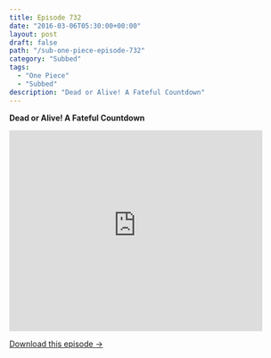 ```yaml
---
title: Episode 732
date: "2016-03-06T05:30:00+00:00"
layout: post
draft: false
path: "/sub-one-piece-episode-732"
category: "Subbed"
tags:
  - "One Piece"
  - "Subbed"
description: "Dead or Alive! A Fateful Countdown"
---
```


**Dead or Alive! A Fateful Countdown**

<iframe width="640" height="360" src="https://www.rapidvideo.com/e/G6FRPGN3L0" frameborder="0" marginwidth=0 marginheight=0 scrolling=no allowfullscreen style="max-width:90%;"></iframe>

<a href="http://ouo.io/qs/eCodkFEQ?s=https://www.rapidvideo.com/d/G6FRPGN3L0" class="styled_a">Download this episode →</a>

